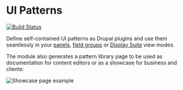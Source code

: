 # UI Patterns
[![Build Status](https://travis-ci.org/nuvoleweb/ui_patterns.svg?branch=8.x-1.x)](https://travis-ci.org/nuvoleweb/ui_patterns)

Define self-contained UI patterns as Drupal plugins and use them seamlessly in your [panels](https://www.drupal.org/project/panels), 
[field groups](https://www.drupal.org/project/field_group) or [Display Suite](https://www.drupal.org/project/ds) view modes.

The module also generates a pattern library page to be used as documentation for content editors or as a showcase 
for business and clients:

![Showcase page example](https://www.drupal.org/files/project-images/ui_patters_0.png)
